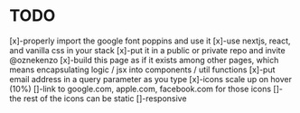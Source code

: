 # TODO

[x]-properly import the google font poppins and use it
[x]-use nextjs, react, and vanilla css in your stack
[x]-put it in a public or private repo and invite @oznekenzo
[x]-build this page as if it exists among other pages, which means encapsulating logic / jsx into components / util functions
[x]-put email address in a query parameter as you type
[x]-icons scale up on hover (10%)
[]-link to google.com, apple.com, facebook.com for those icons
[]-the rest of the icons can be static
[]-responsive

